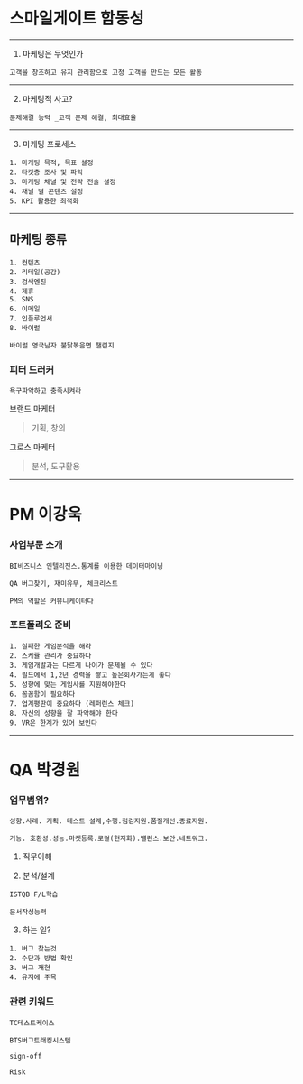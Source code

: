 # 스마일게이트 함동성

****
1. 마케팅은 무엇인가
```
고객을 창조하고 유지 관리함으로 고정 고객을 만드는 모든 활동
```
****
2. 마케팅적 사고?
```
문제해결 능력 _고객 문제 해결, 최대효율
```
****
3. 마케팅 프로세스
```
1. 마케팅 목적, 목표 설정
2. 타겟층 조사 및 파악
3. 마케팅 채널 및 전략 전술 설정
4. 채널 별 콘텐츠 설정
5. KPI 활용한 최적화
```
****
## 마케팅 종류
```
1. 컨텐츠
2. 리테일(공감)
3. 검색엔진
4. 제휴
5. SNS
6. 이메일
7. 인플루언서
8. 바이럴

바이럴 영국남자 불닭볶음면 챌린지
```

### 피터 드러커
```
욕구파악하고 충족시켜라
```

브랜드 마케터
> 기획, 창의

그로스 마케터 
> 분석, 도구활용

****

# PM 이강욱

### 사업부문 소개
```
BI비즈니스 인텔리전스.통계를 이용한 데이터마이닝

QA 버그찾기, 재미유무, 체크리스트

PM의 역할은 커뮤니케이터다
```

### 포트폴리오 준비
```
1. 실패한 게임분석을 해라
2. 스케쥴 관리가 중요하다
3. 게임개발과는 다르게 나이가 문제될 수 있다
4. 필드에서 1,2년 경력을 쌓고 높은회사가는게 좋다
5. 성향에 맞는 게임사를 지원해야한다
6. 꼼꼼함이 필요하다
7. 업계평판이 중요하다 (레퍼런스 체크)
8. 자신의 성향을 잘 파악해야 한다
9. VR은 한계가 있어 보인다
```

****

# QA 박경원

### 업무범위?
```
성향.사례. 기획. 테스트 설계,수행.점검지원.품질개선.종료지원.

기능. 호환성.성능.마켓등록.로컬(현지화).밸런스.보안.네트워크.
```

1. 직무이해

2. 분석/설계
```
ISTQB F/L학습

문서작성능력
```
3. 하는 일?
```
1. 버그 찾는것
2. 수단과 방법 확인
3. 버그 재현
4. 유저에 주목
```
### 관련 키워드
```
TC테스트케이스 

BTS버그트래킹시스템 

sign-off 

Risk
```
